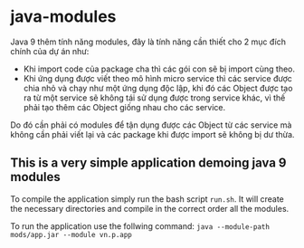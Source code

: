 # java-modules

Java 9 thêm tính năng modules, đây là tính năng cần thiết cho 2 mục đích chính của dự án như: 
- Khi import code của package cha thì các gói con sẽ bị import cùng theo.
- Khi ứng dụng được viết theo mô hình micro service thì các service được chia nhỏ và chạy như một ứng dụng độc lập, khi đó các Object được tạo ra từ một service sẽ không tái sử dụng được trong service khác, vì thế phải tạo thêm các Object giống nhau cho các service.

Do đó cần phải có modules để tận dụng được các Object từ các service mà không cần phải viết lại và các package khi được import sẽ không bị dư thừa.


## This is a very simple application demoing java 9 modules

To compile the application simply run the bash script `run.sh`. It will create the necessary directories
and compile in the correct order all the modules.

To run the application use the follwing command:
    `java --module-path mods/app.jar --module vn.p.app`